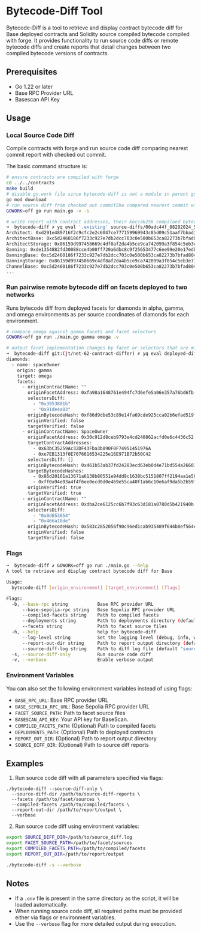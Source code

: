 # Bytecode-Diff Tool

Bytecode-Diff is a tool to retrieve and display contract bytecode diff for Base deployed contracts and Solidity source compiled bytecode compiled with forge. It provides functionality to run source code diffs or remote bytecode diffs and create reports that detail changes between two compiled bytecode versions of contracts.

## Prerequisites

- Go 1.22 or later
- Base RPC Provider URL
- Basescan API Key

## Usage

### Local Source Code Diff

Compile contracts with forge and run source code diff comparing nearest commit report with checked out commit.

The basic command structure is:

```bash
# ensure contracts are compiled with forge
cd ../../contracts
make build
# disable go.work file since bytecode-diff is not a module in parent go workspace
go mod download
# run source diff from checked out commitSha compared nearest commit with a source diff report in SOURCE_DIFF_DIR
GOWORK=off go run main.go -v -s

# write report with contract addresses, their keccak256 compilaed bytecode hash under two keys, existing and updated.
➜  bytecode-diff ✗ yq eval '.existing' source-diffs/00adc44f_08292024_5.yaml
Architect: 0xd291e489716f2c9cfc2e2c6047ce777159969943c85d09c51aaf7bbad10f7c13
ArchitectBase: 0xc5d2460186f7233c927e7db2dcc703c0e500b653ca82273b7bfad8045d85a470
ArchitectStorage: 0x86159d997458669c4df8af2da4b5ce9ca742099a3f854c5eb3e718e16a74e4da
Banning: 0xde1354882fd30088cce4b00ff720a6dbc8c9f25653477c6ee99e20e17edb6068
BanningBase: 0xc5d2460186f7233c927e7db2dcc703c0e500b653ca82273b7bfad8045d85a470
BanningStorage: 0x86159d997458669c4df8af2da4b5ce9ca742099a3f854c5eb3e718e16a74e4da
ChannelBase: 0xc5d2460186f7233c927e7db2dcc703c0e500b653ca82273b7bfad8045d85a470
...
```

### Run pairwise remote bytecode diff on facets deployed to two networks

Runs bytecode diff from deployed facets for diamonds in alpha, gamma, and omega environments as per source coordinates of diamonds for each environment.

```bash
# compare omega against gamma facets and facet selectors
GOWORK=off go run ./main.go gamma omega -v

# output facet implementation changes by facet or selectors that are missing from omega
➜  bytecode-diff git:(jt/net-62-contract-differ) ✗ yq eval deployed-diffs/facet_diff_090324_18.yaml
diamonds:
  - name: spaceOwner
    origin: gamma
    target: omega
    facets:
      - originContractName: ""
        originFacetAddress: 0xfa98a1648761e494fc7d6efe5a06e357a76bd6fb
        selectorsDiff:
          - "0x3953801b"
          - "0x91de4a83"
        originBytecodeHash: 0xf86d9dbe53c89e14fa69cde925cca02b6efad519fe172f7b04d9515d7700a59b
        originVerified: false
        targetVerified: false
      - originContractName: SpaceOwner
        originFacetAddress: 0x30c912d8ceb9793e4cd240862acfd0e6c4436c52
        targetContractAddresses:
          - 0x63bC35259Ac32DF43Fba3b890F0F74951451976A
          - 0xe7EB1313f0E7076616534225e16E971B72b50C42
        selectorsDiff: []
        originBytecodeHash: 0x461b53ab37fd24283ecd63eb0d4e71bd554a266036c73caf6d2ac39c435e7732
        targetBytecodeHashes:
          - 0x86d20161a13671a6138b80551e94dd8c1638bc5151807ff2194aa1e50cdb3cac
          - 0xff0a94e93a4f4f6ee0ecd0d0e469e55ca40f1ab6c10e6af9da5b2b597f32b178
        originVerified: true
        targetVerified: true
      - originContractName: ""
        originFacetAddress: 0xdba2ce6125cc6b7f93c63d181a0780d5b421940b
        selectorsDiff:
          - "0x0d653654"
          - "0x466a18de"
        originBytecodeHash: 0x583c2852056f90c96ed1cab935489f644b8ef564e0a7f11564925d07cf3bc593
        originVerified: false
        targetVerified: false

```

### Flags

```bash
➜  bytecode-diff ✗ GOWORK=off go run ./main.go --help
A tool to retrieve and display contract bytecode diff for Base

Usage:
  bytecode-diff [origin_environment] [target_environment] [flags]

Flags:
  -b, --base-rpc string           Base RPC provider URL
      --base-sepolia-rpc string   Base Sepolia RPC provider URL
      --compiled-facets string    Path to compiled facets
      --deployments string        Path to deployments directory (default "../../contracts/deployments")
      --facets string             Path to facet source files
  -h, --help                      help for bytecode-diff
      --log-level string          Set the logging level (debug, info, warn, error) (default "info")
      --report-out-dir string     Path to report output directory (default "deployed-diffs")
      --source-diff-log string    Path to diff log file (default "source-diffs")
  -s, --source-diff-only          Run source code diff
  -v, --verbose                   Enable verbose output
```

### Environment Variables

You can also set the following environment variables instead of using flags:

- `BASE_RPC_URL`: Base RPC provider URL
- `BASE_SEPOLIA_RPC_URL`: Base Sepolia RPC provider URL
- `FACET_SOURCE_PATH`: Path to facet source files
- `BASESCAN_API_KEY`: Your API key for BaseScan.
- `COMPILED_FACETS_PATH`: (Optional) Path to compiled facets
- `DEPLOYMENTS_PATH`: (Optional) Path to deployed contracts
- `REPORT_OUT_DIR`: (Optional) Path to report output directory
- `SOURCE_DIFF_DIR`: (Optional) Path to source diff reports

## Examples

1. Run source code diff with all parameters specified via flags:

```
./bytecode-diff --source-diff-only \
  --source-diff-dir /path/to/source-diff-reports \
  --facets /path/to/facet/sources \
  --compiled-facets /path/to/compiled/facets \
  --report-out-dir /path/to/report/output \
  --verbose
```

2. Run source code diff using environment variables:

```bash
export SOURCE_DIFF_DIR=/path/to/source_diff.log
export FACET_SOURCE_PATH=/path/to/facet/sources
export COMPILED_FACETS_PATH=/path/to/compiled/facets
export REPORT_OUT_DIR=/path/to/report/output

./bytecode-diff -s --verbose
```

## Notes

- If a `.env` file is present in the same directory as the script, it will be loaded automatically.
- When running source code diff, all required paths must be provided either via flags or environment variables.
- Use the `--verbose` flag for more detailed output during execution.
